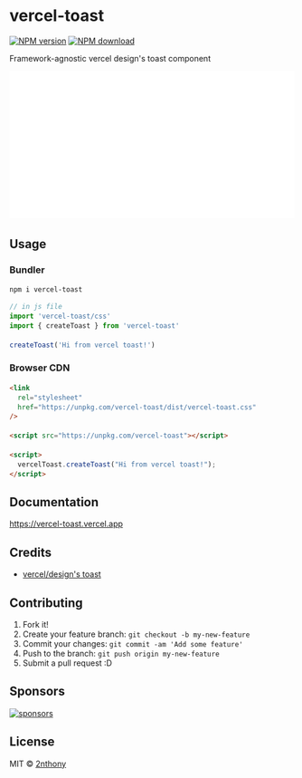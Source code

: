 # vercel-toast

[![NPM version](https://badgen.net/npm/v/vercel-toast?label=&color=29BC9B)](https://npmjs.com/package/vercel-toast)
[![NPM download](https://badgen.net/npm/dm/vercel-toast?label=&color=29BC9B)](https://npmjs.com/package/vercel-toast)

Framework-agnostic vercel design's toast component

![](media/toast2.gif)

## Usage

### Bundler

```console
npm i vercel-toast
```

```ts
// in js file
import 'vercel-toast/css'
import { createToast } from 'vercel-toast'

createToast('Hi from vercel toast!')
```

### Browser CDN

```html
<link
  rel="stylesheet"
  href="https://unpkg.com/vercel-toast/dist/vercel-toast.css"
/>

<script src="https://unpkg.com/vercel-toast"></script>

<script>
  vercelToast.createToast("Hi from vercel toast!");
</script>
```

## Documentation

https://vercel-toast.vercel.app

## Credits

- [vercel/design's toast](https://vercel.com/design/toast)

## Contributing

1. Fork it!
2. Create your feature branch: `git checkout -b my-new-feature`
3. Commit your changes: `git commit -am 'Add some feature'`
4. Push to the branch: `git push origin my-new-feature`
5. Submit a pull request :D

## Sponsors

[![sponsors](https://cdn.jsdelivr.net/gh/2nthony/sponsors-image/sponsors.svg)](https://github.com/sponsors/2nthony)

## License

MIT &copy; [2nthony](https://github.com/sponsors/2nthony)
